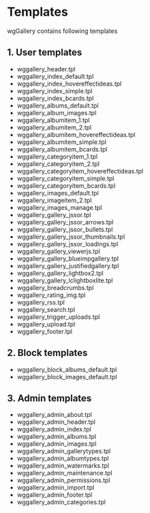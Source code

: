 # Templates

wgGallery contains following templates

## 1. User templates

* wggallery\_header.tpl
* wggallery\_index\_default.tpl
* wggallery\_index\_hovereffectideas.tpl
* wggallery\_index\_simple.tpl
* wggallery\_index\_bcards.tpl
* wggallery\_albums\_default.tpl
* wggallery\_album\_images.tpl
* wggallery\_albumitem\_1.tpl
* wggallery\_albumitem\_2.tpl
* wggallery\_albumitem\_hovereffectideas.tpl
* wggallery\_albumitem\_simple.tpl
* wggallery\_albumitem\_bcards.tpl
* wggallery\_categoryitem\_1.tpl
* wggallery\_categoryitem\_2.tpl
* wggallery\_categoryitem\_hovereffectideas.tpl
* wggallery\_categoryitem\_simple.tpl
* wggallery\_categoryitem\_bcards.tpl
* wggallery\_images\_default.tpl
* wggallery\_imageitem\_2.tpl
* wggallery\_images\_manage.tpl
* wggallery\_gallery\_jssor.tpl
* wggallery\_gallery\_jssor\_arrows.tpl
* wggallery\_gallery\_jssor\_bullets.tpl
* wggallery\_gallery\_jssor\_thumbnails.tpl
* wggallery\_gallery\_jssor\_loadings.tpl
* wggallery\_gallery\_viewerjs.tpl
* wggallery\_gallery\_blueimpgallery.tpl
* wggallery\_gallery\_justifiedgallery.tpl
* wggallery\_gallery\_lightbox2.tpl
* wggallery\_gallery\_lclightboxlite.tpl
* wggallery\_breadcrumbs.tpl
* wggallery\_rating\_img.tpl
* wggallery\_rss.tpl
* wggallery\_search.tpl
* wggallery\_trigger\_uploads.tpl
* wggallery\_upload.tpl
* wggallery\_footer.tpl

## 2. Block templates

* wggallery\_block\_albums\_default.tpl
* wggallery\_block\_images\_default.tpl

## 3. Admin templates

* wggallery\_admin\_about.tpl
* wggallery\_admin\_header.tpl
* wggallery\_admin\_index.tpl
* wggallery\_admin\_albums.tpl
* wggallery\_admin\_images.tpl
* wggallery\_admin\_gallerytypes.tpl
* wggallery\_admin\_albumtypes.tpl
* wggallery\_admin\_watermarks.tpl
* wggallery\_admin\_maintenance.tpl
* wggallery\_admin\_permissions.tpl
* wggallery\_admin\_import.tpl
* wggallery\_admin\_footer.tpl
* wggallery\_admin\_categories.tpl

